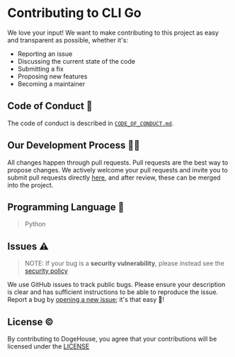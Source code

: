 # Contributing to CLI Go

We love your input! We want to make contributing to this project as easy and transparent as possible, whether it's:
- Reporting an issue
- Discussing the current state of the code
- Submitting a fix
- Proposing new features
- Becoming a maintainer

## Code of Conduct 🎫
The code of conduct is described in [`CODE_OF_CONDUCT.md`](CODE_OF_CONDUCT.md).

## Our Development Process 🐱‍💻
All changes happen through pull requests. Pull requests are the best way to propose changes. 
We actively welcome your pull requests and invite you to submit pull requests directly [here](https://github.com/AidenEllis/Cligo/pulls), 
and after review, these can be merged into the project.

## Programming Language 🎊
> Python

## Issues ⚠
> NOTE: If your bug is a **security vulnerability**, please instead see the [security policy](https://github.com/AidenEllis/Cligo/security/policy)

We use GitHub issues to track public bugs. Please ensure your description is
clear and has sufficient instructions to be able to reproduce the issue. Report a bug by <a href="https://github.com/AidenEllis/Cligo/issues">opening a new issue</a>; it's that easy 🎊!

## License ©
By contributing to DogeHouse, you agree that your contributions will be licensed
under the [LICENSE](LICENSE.md)
